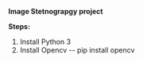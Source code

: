 **Image Stetnograpgy project**

**Steps:**
1. Install Python 3
2. Install Opencv -- pip install opencv
